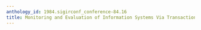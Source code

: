 ```yaml
---
anthology_id: 1984.sigirconf_conference-84.16
title: Monitoring and Evaluation of Information Systems Via Transaction Log Analysis
---
```


